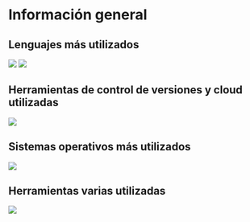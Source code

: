 <div>
  <p>
  <h1>Información general</h1>
  <h2>Lenguajes más utilizados</h2>

  <img src="https://skillicons.dev/icons?i=python,java,c,c#,," />
  <img src="https://skillicons.dev/icons?i=powershell"/>

  <h2>Herramientas de control de versiones y cloud utilizadas</h2>
  <img src="https://skillicons.dev/icons?i=azure,aws,docker,github" />

  <h2>Sistemas operativos más utilizados</h2>
  <img src="https://skillicons.dev/icons?i=windows,linux,kali,ubuntu" />

  <h2>Herramientas varias utilizadas</h2>
  <img src="https://skillicons.dev/icons?i=nodejs,react,nextjs,mongodb,postgres,mysql,htmx,css,tailwind,unity,blender,vscode,eclipse" />

  </p>
</div>
